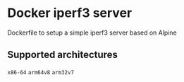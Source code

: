 # Docker iperf3 server
Dockerfile to setup a simple iperf3 server based on Alpine

## Supported architectures
`x86-64` `arm64v8` `arm32v7`
